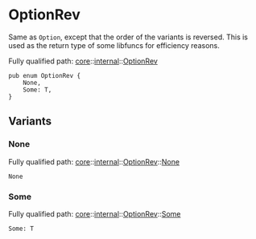 # OptionRev

Same as `Option`, except that the order of the variants is reversed.
This is used as the return type of some libfuncs for efficiency reasons.

Fully qualified path: [core](./core.md)::[internal](./core-internal.md)::[OptionRev](./core-internal-OptionRev.md)

<pre><code class="language-cairo">pub enum OptionRev {
    None,
    Some: T,
}</code></pre>

## Variants

### None

Fully qualified path: [core](./core.md)::[internal](./core-internal.md)::[OptionRev](./core-internal-OptionRev.md)::[None](./core-internal-OptionRev.md#none)

<pre><code class="language-cairo">None</code></pre>


### Some

Fully qualified path: [core](./core.md)::[internal](./core-internal.md)::[OptionRev](./core-internal-OptionRev.md)::[Some](./core-internal-OptionRev.md#some)

<pre><code class="language-cairo">Some: T</code></pre>


